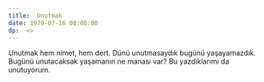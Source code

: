 ```yaml
---
title:  Unutmak 
date: 1979-07-16 00:00:00
dp:  <>
---
```



Unutmak hem nimet, hem dert. Dünü unutmasaydık bugünü
yaşayamazdık. Bugünü unutacaksak yaşamanın ne manası var? Bu
yazdıklarımı da unutuyorum. 
